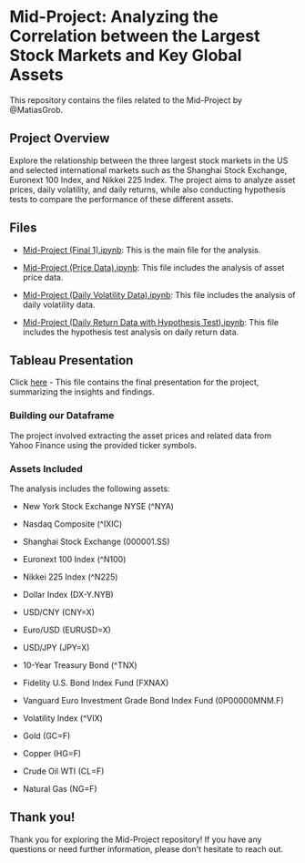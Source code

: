 # Mid-Project: Analyzing the Correlation between the Largest Stock Markets and Key Global Assets

This repository contains the files related to the Mid-Project by @MatiasGrob.

## Project Overview

Explore the relationship between the three largest stock markets in the US and selected international markets such as the Shanghai Stock Exchange, Euronext 100 Index, and Nikkei 225 Index. The project aims to analyze asset prices, daily volatility, and daily returns, while also conducting hypothesis tests to compare the performance of these different assets.

## Files

- [Mid-Project (Final 1).ipynb](./Mid-Project%20(Final%201).ipynb): This is the main file for the analysis.

- [Mid-Project (Price Data).ipynb](./Mid-Project%20(Price%20Data).ipynb): This file includes the analysis of asset price data.

- [Mid-Project (Daily Volatility Data).ipynb](./Mid-Project%20(Daily%20Volatility%20Data).ipynb): This file includes the analysis of daily volatility data.

- [Mid-Project (Daily Return Data with Hypothesis Test).ipynb](./Mid-Project%20(Daily%20Return%20Data%20with%20Hypothesis%20Test).ipynb): This file includes the hypothesis test analysis on daily return data.

## Tableau Presentation

Click [here](https://public.tableau.com/app/profile/mat.as.grob/viz/MidProjectFinal_16729364906160/Story1?publish=yes) - This file contains the final presentation for the project, summarizing the insights and findings.

### Building our Dataframe

The project involved extracting the asset prices and related data from Yahoo Finance using the provided ticker symbols.

### Assets Included

The analysis includes the following assets:

- New York Stock Exchange NYSE (^NYA)
- Nasdaq Composite (^IXIC)
- Shanghai Stock Exchange (000001.SS)
- Euronext 100 Index (^N100)
- Nikkei 225 Index (^N225)

- Dollar Index (DX-Y.NYB)
- USD/CNY (CNY=X)
- Euro/USD (EURUSD=X)
- USD/JPY (JPY=X)

- 10-Year Treasury Bond (^TNX)
- Fidelity U.S. Bond Index Fund (FXNAX)
- Vanguard Euro Investment Grade Bond Index Fund (0P00000MNM.F)

- Volatility Index (^VIX)

- Gold (GC=F)
- Copper (HG=F)
- Crude Oil WTI (CL=F)
- Natural Gas (NG=F)

## Thank you!

Thank you for exploring the Mid-Project repository! If you have any questions or need further information, please don't hesitate to reach out.
